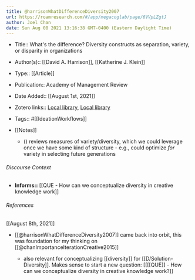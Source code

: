```yaml
---
title: @harrisonWhatDifferenceDiversity2007
url: https://roamresearch.com/#/app/megacoglab/page/6VVpLZgtJ
author: Joel Chan
date: Sun Aug 08 2021 13:16:38 GMT-0400 (Eastern Daylight Time)
---
```


- Title:: What's the difference? Diversity constructs as separation, variety, or disparity in organizations
- Author(s):: [[David A. Harrison]], [[Katherine J. Klein]]
- Type:: [[Article]]
- Publication:: Academy of Management Review
- Date Added:: [[August 1st, 2021]]
- Zotero links:: [Local library](zotero://select/groups/2451508/items/FZYVT5P8), [Local library](https://www.zotero.org/groups/2451508/items/FZYVT5P8)
- Tags:: #[[IdeationWorkflows]]
- [[Notes]]

    - () reviews measures of variety/diversity, which we could leverage once we have some kind of structure - e.g., could optimize *for* variety in selecting future generations

###### Discourse Context

- **Informs::** [[QUE - How can we conceptualize diversity in creative knowledge work]]

###### References

[[August 8th, 2021]]

- [[@harrisonWhatDifferenceDiversity2007]] came back into orbit, this was foundation for my thinking on [[@chanImportanceIterationCreative2015]]

    - also relevant for conceptualizing [[diversity]] for [[D/Solution-Diversity]]. Makes sense to start a new question: [[[[QUE]] - How can we conceptualize diversity in creative knowledge work?]]
